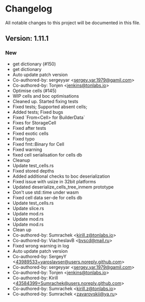 # Changelog

All notable changes to this project will be documented in this file.

## Version: 1.11.1

### New
 - get dictionary (#150)
 - get dictionary
 - Auto update patch version
 - Co-authored-by: sergeyyar &lt;sergey.yar.1979@gamil.com&gt;
 - Co-authored-by: Tonjen &lt;jenkins@tonlabs.io&gt;
 - Optimise cells (#145)
 - WIP cells and boc optimisations
 - Cleaned up. Started fixing tests
 - Fixed tests; Supported absent cells;
 - Added tests; Fixed bugs
 - Fixed &#x60;From&lt;Cell&gt; for BuilderData&#x60;
 - Fixes for StorageCell
 - Fixed after tests
 - Fixed exotic cells
 - Fixed typo
 - Fixed fmt::Binary for Cell
 - Fixed warning
 - fixed cell serialisation for cells db
 - Cleanup
 - Update test_cells.rs
 - Fixed stored depths
 - Added additional checks to boc deserialization
 - Fixed issue with usize in 32bit platforms
 - Updated deserialize_cells_tree_inmem prototype
 - Don&#x27;t use std::time under wasm
 - Fixed cell data ser-de for cells db
 - Update test_cells.rs
 - Update slice.rs
 - Update mod.rs
 - Update mod.rs
 - Update mod.rs
 - Clean up
 - Co-authored-by: Sumrachek &lt;kirill.z@tonlabs.io&gt;
 - Co-authored-by: ViacheslavB &lt;bvscd@mail.ru&gt;
 - Fixed wrong warning in log
 - Auto update patch version
 - Co-authored-by: SergeyY &lt;43989533+yaroslavser@users.noreply.github.com&gt;
 - Co-authored-by: sergeyyar &lt;sergey.yar.1979@gamil.com&gt;
 - Co-authored-by: Tonjen &lt;jenkins@tonlabs.io&gt;
 - Co-authored-by: Kirill &lt;43584399+Sumrachek@users.noreply.github.com&gt;
 - Co-authored-by: Sumrachek &lt;kirill.z@tonlabs.io&gt;
 - Co-authored-by: Sumrachek &lt;zavarovskii@ya.ru&gt;



